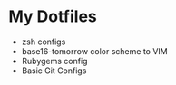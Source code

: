 # My Dotfiles

* zsh configs
* base16-tomorrow color scheme to VIM 
* Rubygems config
* Basic Git Configs

